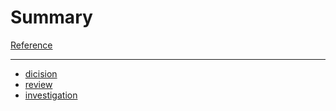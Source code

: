 # Summary

[Reference](./reference.md)

---

- [dicision](./dicision.md)
- [review](./review.md)
- [investigation](./investigation.md)
